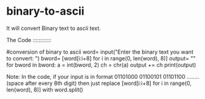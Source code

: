 # binary-to-ascii
It will convert Binary text to ascii text.


The Code ::::::::::::


#conversion of binary to ascii
word= input("Enter the binary text you want to convert: ")
bword= [word[i:i+8] for i in range(0, len(word), 8)]
output= ""
for bword in bword:
    a = int(bword, 2)
    ch = chr(a)
    output += ch
print(output)


Note: In the code, if your input is in format  01101000 01100101 01101100 ........ (space after every 8th digit)
then just replace [word[i:i+8] for i in range(0, len(word), 8)] with word.split()
